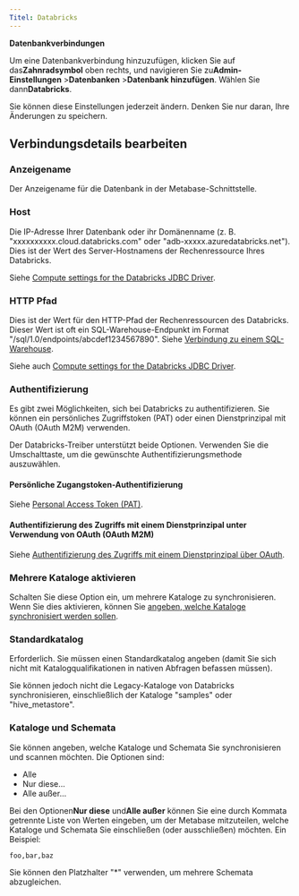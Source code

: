 ```yaml
---
Titel: Databricks
---
```



**Datenbankverbindungen**


Um eine Datenbankverbindung hinzuzufügen, klicken Sie auf das**Zahnradsymbol** oben rechts, und navigieren Sie zu**Admin-Einstellungen** >**Datenbanken** >**Datenbank hinzufügen**. Wählen Sie dann**Databricks**.


Sie können diese Einstellungen jederzeit ändern. Denken Sie nur daran, Ihre Änderungen zu speichern.


## Verbindungsdetails bearbeiten


### Anzeigename


Der Anzeigename für die Datenbank in der Metabase-Schnittstelle.


### Host


Die IP-Adresse Ihrer Datenbank oder ihr Domänenname (z. B. "xxxxxxxxxx.cloud.databricks.com" oder "adb-xxxxx.azuredatabricks.net"). Dies ist der Wert des Server-Hostnamens der Rechenressource Ihres Databricks.


Siehe [Compute settings for the Databricks JDBC Driver](https://docs.databricks.com/en/integrations/jdbc/compute.html).


### HTTP Pfad


Dies ist der Wert für den HTTP-Pfad der Rechenressourcen des Databricks. Dieser Wert ist oft ein SQL-Warehouse-Endpunkt im Format "/sql/1.0/endpoints/abcdef1234567890". Siehe [Verbindung zu einem SQL-Warehouse](https://docs.databricks.com/en/compute/sql-warehouse/index.html).


Siehe auch [Compute settings for the Databricks JDBC Driver](https://docs.databricks.com/en/integrations/jdbc/compute.html).


### Authentifizierung


Es gibt zwei Möglichkeiten, sich bei Databricks zu authentifizieren. Sie können ein persönliches Zugriffstoken (PAT) oder einen Dienstprinzipal mit OAuth (OAuth M2M) verwenden.


Der Databricks-Treiber unterstützt beide Optionen. Verwenden Sie die Umschalttaste, um die gewünschte Authentifizierungsmethode auszuwählen.


#### Persönliche Zugangstoken-Authentifizierung


Siehe [Personal Access Token (PAT)](https://docs.databricks.com/en/dev-tools/auth/pat.html).


#### Authentifizierung des Zugriffs mit einem Dienstprinzipal unter Verwendung von OAuth (OAuth M2M)


Siehe [Authentifizierung des Zugriffs mit einem Dienstprinzipal über OAuth](https://docs.databricks.com/en/dev-tools/auth/oauth-m2m.html).


### Mehrere Kataloge aktivieren


Schalten Sie diese Option ein, um mehrere Kataloge zu synchronisieren. Wenn Sie dies aktivieren, können Sie [angeben, welche Kataloge synchronisiert werden sollen](#catalogs-and-schemas).


### Standardkatalog


Erforderlich. Sie müssen einen Standardkatalog angeben (damit Sie sich nicht mit Katalogqualifikationen in nativen Abfragen befassen müssen).


Sie können jedoch nicht die Legacy-Kataloge von Databricks synchronisieren, einschließlich der Kataloge "samples" oder "hive_metastore".


### Kataloge und Schemata


Sie können angeben, welche Kataloge und Schemata Sie synchronisieren und scannen möchten. Die Optionen sind:


- Alle
- Nur diese...
- Alle außer...


Bei den Optionen**Nur diese** und**Alle außer** können Sie eine durch Kommata getrennte Liste von Werten eingeben, um der Metabase mitzuteilen, welche Kataloge und Schemata Sie einschließen (oder ausschließen) möchten. Ein Beispiel:


```
foo,bar,baz
```


Sie können den Platzhalter "*" verwenden, um mehrere Schemata abzugleichen.
